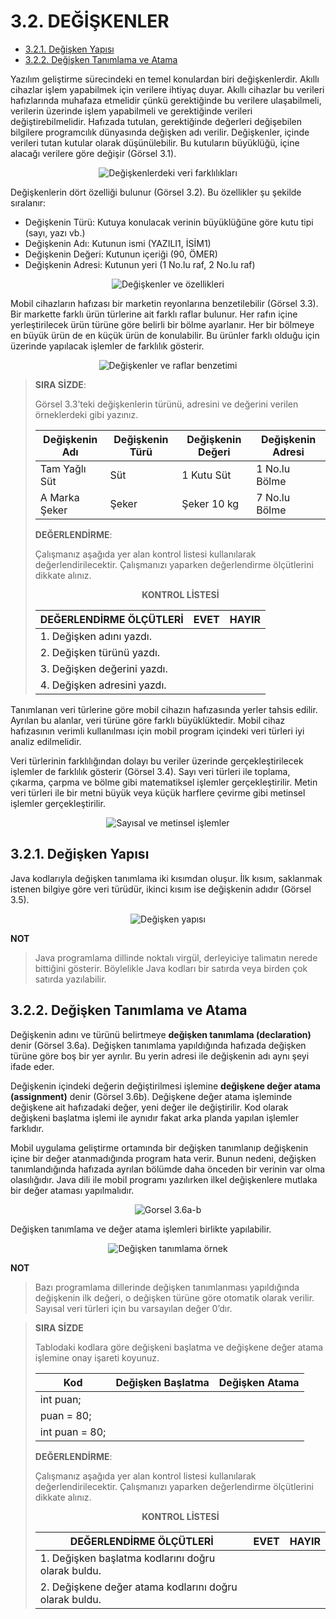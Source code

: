 # 3.2. DEĞİŞKENLER
- <a href="#3.2.1.">3.2.1. Değişken Yapısı</a>
- <a href="#3.2.2.">3.2.2. Değişken Tanımlama ve Atama</a>
  
Yazılım geliştirme sürecindeki en temel konulardan biri değişkenlerdir. Akıllı cihazlar işlem yapabilmek için verilere ihtiyaç duyar. Akıllı cihazlar bu verileri hafızlarında muhafaza etmelidir çünkü gerektiğinde bu verilere ulaşabilmeli, verilerin üzerinde işlem yapabilmeli ve gerektiğinde verileri değiştirebilmelidir. Hafızada tutulan, gerektiğinde değerleri değişebilen bilgilere programcılık dünyasında değişken adı verilir. Değişkenler, içinde verileri tutan kutular olarak düşünülebilir. Bu kutuların büyüklüğü, içine alacağı verilere göre değişir (Görsel 3.1). 
<div style="display:block;text-align:center">

![Değişkenlerdeki veri farklılıkları](./temel-komutlar/gorsel-3.1-degiskenlerdeki-veri-farkliliklari.png)
</div>

Değişkenlerin dört özelliği bulunur (Görsel 3.2). Bu özellikler şu şekilde sıralanır:

- Değişkenin Türü: Kutuya konulacak verinin büyüklüğüne göre kutu tipi (sayı, yazı vb.)
- Değişkenin Adı: Kutunun ismi (YAZILI1, İSİM1)
- Değişkenin Değeri: Kutunun içeriği (90, ÖMER)
- Değişkenin Adresi: Kutunun yeri (1 No.lu raf, 2 No.lu raf) 
<div style="display:block;text-align:center">

![Değişkenler ve özellikleri](./temel-komutlar/gorsel-3.2-degiskenler-ve-ozellikleri.png)
</div>

Mobil cihazların hafızası bir marketin reyonlarına benzetilebilir (Görsel 3.3). Bir markette farklı ürün türlerine ait farklı raflar bulunur. Her rafın içine yerleştirilecek ürün türüne göre belirli bir bölme ayarlanır. Her bir bölmeye en büyük ürün de en küçük ürün de konulabilir. Bu ürünler farklı olduğu için üzerinde yapılacak işlemler de farklılık gösterir.
<div style="display:block;text-align:center">

![Değişkenler ve raflar benzetimi](./temel-komutlar/gorsel-3.3-degiskenler-ve-raflar-benzetimi.png)
</div>

>**SIRA SİZDE**:
>
>Görsel 3.3’teki değişkenlerin türünü, adresini ve değerini verilen örneklerdeki gibi yazınız.
>
>| Değişkenin Adı | Değişkenin Türü | Değişkenin Değeri | Değişkenin Adresi |
>| -------------- | --------------- | ----------------- | ----------------- |
>| Tam Yağlı Süt  | Süt             | 1 Kutu Süt        | 1 No.lu Bölme     |
>| A Marka Şeker  | Şeker           | Şeker 10 kg       | 7 No.lu Bölme     |
>
>**DEĞERLENDİRME**:
>
>Çalışmanız aşağıda yer alan kontrol listesi kullanılarak değerlendirilecektir. Çalışmanızı yaparken değerlendirme ölçütlerini dikkate alınız.
>
><div style="text-align:center;"><b>KONTROL LİSTESİ</b></div>
>
>| DEĞERLENDİRME ÖLÇÜTLERİ     | EVET | HAYIR |
>| --------------------------- | ---- | ----- |
>| 1. Değişken adını yazdı.    |
>| 2. Değişken türünü yazdı.   |
>| 3. Değişken değerini yazdı. |
>| 4. Değişken adresini yazdı. |

Tanımlanan veri türlerine göre mobil cihazın hafızasında yerler tahsis edilir. Ayrılan bu alanlar, veri türüne göre farklı büyüklüktedir. Mobil cihaz hafızasının verimli kullanılması için mobil program içindeki veri türleri iyi analiz edilmelidir.

Veri türlerinin farklılığından dolayı bu veriler üzerinde gerçekleştirilecek işlemler de farklılık gösterir (Görsel 3.4). Sayı veri türleri ile toplama, çıkarma, çarpma ve bölme gibi matematiksel işlemler gerçekleştirilir. Metin veri türleri ile bir metni büyük veya küçük harflere çevirme gibi metinsel işlemler gerçekleştirilir. 
<div style="display:block;text-align:center">

![Sayısal ve metinsel işlemler](./temel-komutlar/gorsel-3.4-sayisal-ve-metinsel-islemler.png)
</div>

<h2 id="3.2.1.">3.2.1. Değişken Yapısı</h2>

Java kodlarıyla değişken tanımlama iki kısımdan oluşur. İlk kısım, saklanmak istenen bilgiye göre veri türüdür, ikinci kısım ise değişkenin adıdır (Görsel 3.5). 
<div style="display:block;text-align:center">

![Değişken yapısı](./temel-komutlar/gorsel-3.5-degisken-yapisi.png)
</div>

**NOT**

>Java programlama dillinde noktalı virgül, derleyiciye talimatın nerede bittiğini gösterir. Böylelikle Java kodları bir satırda veya birden çok satırda yazılabilir.

<h2 id="3.2.2.">3.2.2. Değişken Tanımlama ve Atama</h2>

Değişkenin adını ve türünü belirtmeye **değişken tanımlama (declaration)** denir (Görsel 3.6a). Değişken tanımlama yapıldığında hafızada değişken türüne göre boş bir yer ayrılır. Bu yerin adresi ile değişkenin adı aynı şeyi ifade eder.

Değişkenin içindeki değerin değiştirilmesi işlemine **değişkene değer atama (assignment)** denir (Görsel 3.6b). Değişkene değer atama işleminde değişkene ait hafızadaki değer, yeni değer ile değiştirilir. Kod olarak değişkeni başlatma işlemi ile aynıdır fakat arka planda yapılan işlemler farklıdır.

Mobil uygulama geliştirme ortamında bir değişken tanımlanıp değişkenin içine bir değer atanmadığında program hata verir. Bunun nedeni, değişken tanımlandığında hafızada ayrılan bölümde daha önceden bir verinin var olma olasılığıdır. Java dili ile mobil programı yazılırken ilkel değişkenlere mutlaka bir değer ataması yapılmalıdır.
<div style="display:block;text-align:center">

![Gorsel 3.6a-b](./temel-komutlar/gorsel-3.6a-degisken-tanimlama-gorsel-3.6b-degiskene-deger-atama)
</div>

Değişken tanımlama ve değer atama işlemleri birlikte yapılabilir. 
<div style="display:block;text-align:center">

![Değişken tanımlama örnek](./temel-komutlar/degisgen-tanimlama-ornek.png)
</div>

**NOT**

>Bazı programlama dillerinde değişken tanımlanması yapıldığında değişkenin ilk değeri, o değişken türüne göre otomatik olarak verilir. Sayısal veri türleri için bu varsayılan değer 0’dır.

>**SIRA SİZDE**
>
>Tablodaki kodlara göre değişkeni başlatma ve değişkene değer atama işlemine onay işareti koyunuz.
>
>| Kod            | Değişken Başlatma | Değişken Atama |
>| -------------- | ----------------- | -------------- |
>| int puan;      |
>| puan = 80;     |
>| int puan = 80; |
>
>**DEĞERLENDİRME**: 
>
>Çalışmanız aşağıda yer alan kontrol listesi kullanılarak değerlendirilecektir. Çalışmanızı yaparken değerlendirme ölçütlerini dikkate alınız.
>
><div style="text-align:center;"><b>KONTROL LİSTESİ</b></div>
>
>| DEĞERLENDİRME ÖLÇÜTLERİ                                | EVET | HAYIR |
>| ------------------------------------------------------ | ---- | ----- |
>| 1. Değişken başlatma kodlarını doğru olarak buldu.     |
>| 2. Değişkene değer atama kodlarını doğru olarak buldu. |